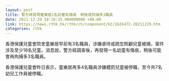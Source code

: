 ```yaml
---
layout: post
title: 警方再發現童樂居1名幼童有傷痕　稍後或拘捕多3職員
date: 2021-12-29 18:16:15.000000000 +08:00
link: https://news.rthk.hk/rthk/ch/component/k2/1626472-20211229.htm
categories: rthk
---
```


香港保護兒童會院舍童樂居早前有3名職員，涉嫌虐待或疏忽照顧兒童被捕，案件涉及至少18名兒童。消息說，警方經調查後，再發現一名幼童有傷痕，稍後可能會再拘捕多3名職員。

香港保護兒童會昨日表示，童樂居再多4名職員涉嫌體罰兒童被停職，至今共7名幼兒工作員被停職。
